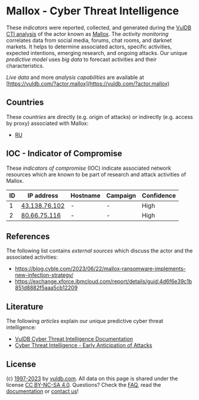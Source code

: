 # Mallox - Cyber Threat Intelligence

These _indicators_ were reported, collected, and generated during the [VulDB CTI analysis](https://vuldb.com/?kb.cti) of the actor known as [Mallox](https://vuldb.com/?actor.mallox). The _activity monitoring_ correlates data from social media, forums, chat rooms, and darknet markets. It helps to determine associated actors, specific activities, expected intentions, emerging research, and ongoing attacks. Our unique _predictive model_ uses _big data_ to forecast activities and their characteristics.

_Live data_ and more _analysis capabilities_ are available at [https://vuldb.com/?actor.mallox](https://vuldb.com/?actor.mallox)

## Countries

These _countries_ are directly (e.g. origin of attacks) or indirectly (e.g. access by proxy) associated with Mallox:

* [RU](https://vuldb.com/?country.ru)

## IOC - Indicator of Compromise

These _indicators of compromise_ (IOC) indicate associated network resources which are known to be part of research and attack activities of Mallox.

ID | IP address | Hostname | Campaign | Confidence
-- | ---------- | -------- | -------- | ----------
1 | [43.138.76.102](https://vuldb.com/?ip.43.138.76.102) | - | - | High
2 | [80.66.75.116](https://vuldb.com/?ip.80.66.75.116) | - | - | High

## References

The following list contains _external sources_ which discuss the actor and the associated activities:

* https://blog.cyble.com/2023/06/22/mallox-ransomware-implements-new-infection-strategy/
* https://exchange.xforce.ibmcloud.com/report/details/guid:4d6f6e39c1b851d8882f5aaa5cb12209

## Literature

The following _articles_ explain our unique predictive cyber threat intelligence:

* [VulDB Cyber Threat Intelligence Documentation](https://vuldb.com/?kb.cti)
* [Cyber Threat Intelligence - Early Anticipation of Attacks](https://www.scip.ch/en/?labs.20201022)

## License

(c) [1997-2023](https://vuldb.com/?kb.changelog) by [vuldb.com](https://vuldb.com/?kb.about). All data on this page is shared under the license [CC BY-NC-SA 4.0](https://creativecommons.org/licenses/by-nc-sa/4.0/). Questions? Check the [FAQ](https://vuldb.com/?kb.faq), read the [documentation](https://vuldb.com/?kb) or [contact us](https://vuldb.com/?contact)!

